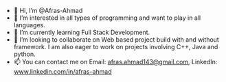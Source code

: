 - 👋 Hi, I’m @Afras-Ahmad
- 👀 I’m interested in all types of programming and want to play in all languages. 
- 🌱 I’m currently learning Full Stack Development.
- 💞️ I’m looking to collaborate on Web based project build with and without framework. I am also eager to work on projects involving C++, Java and python.
- 📫 You can contact me on Email: afras.ahmad143@gmail.com, LinkedIn: www.linkedin.com/in/afras-ahmad
